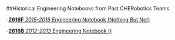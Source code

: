##Historical Engineering Notebooks from Past CHERobotics Teams

-[**2616F** _2015-2016_ Engineering Notebook (Nothing But Net)](https://github.com/EastRobotics/Notebooks/blob/master/2616F-2015-16.pdf)

-[**2616B** _2012-2013_ Engineering Notebook ()](https://github.com/EastRobotics/Notebooks/blob/master/2616B-2012-13-BlackTie-EngineeringNotebookCompressed.pdf)





